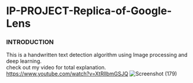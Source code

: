# IP-PROJECT-Replica-of-Google-Lens
### INTRODUCTION
This is a handwritten text detection algorithm using Image processing and deep learning.\
check out my video for total explanation.\
https://www.youtube.com/watch?v=XtRllbmGSJQ
![Screenshot (179)](https://user-images.githubusercontent.com/72094895/125067863-6b20d580-e0d2-11eb-891b-3b96dc11199f.png)


